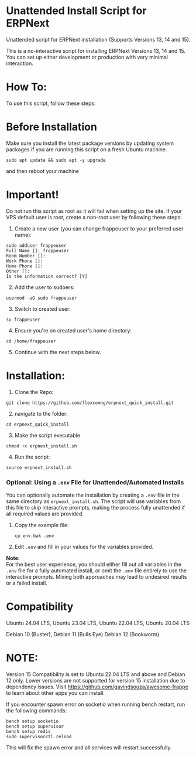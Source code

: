 # Unattended Install Script for ERPNext
Unattended script for ERPNext installation (Supports Versions 13, 14 and 15).

This is a no-interactive script for installing ERPNext Versions 13, 14 and 15. You can set up either development or production with very minimal interaction.

# How To:
To use this script, follow these steps:

# Before Installation

Make sure you install the latest package versions by updating system packages if you are running this script on a fresh Ubuntu machine.

```
sudo apt update && sudo apt -y upgrade
```
and then reboot your machine 

# Important!
Do not run this script as root as it will fail when setting up the site. If your VPS default user is root, create a non-root user by following these steps:

1. Create a new user (you can change frappeuser to your preferred user name):
```
sudo adduser frappeuser
Full Name []: frappeuser
Room Number []:
Work Phone []:
Home Phone []:
Other []:
Is the information correct? [Y]
```
2. Add the user to sudoers:
```
usermod -aG sudo frappeuser
```
3. Switch to created user:
```
su frappeuser
```
4. Ensure you're on created user's home directory:
```
cd /home/frappeuser
```
5. Continue with the next steps below.

# Installation:

1. Clone the Repo:
```
git clone https://github.com/flexcomng/erpnext_quick_install.git
```
2. navigate to the folder:
```
cd erpnext_quick_install
```
3. Make the script executable
```
chmod +x erpnext_install.sh
```
4. Run the script:
```
source erpnext_install.sh
```

### Optional: Using a `.env` File for Unattended/Automated Installs

You can optionally automate the installation by creating a `.env` file in the same directory as `erpnext_install.sh`. The script will use variables from this file to skip interactive prompts, making the process fully unattended if all required values are provided.

1. Copy the example file:
   ```
   cp env.bak .env
   ```
2. Edit `.env` and fill in your values for the variables provided.

**Note:**  
For the best user experience, you should either fill out all variables in the `.env` file for a fully automated install, or omit the `.env` file entirely to use the interactive prompts. Mixing both approaches may lead to undesired results or a failed install.

# Compatibility

Ubuntu 24.04 LTS,
Ubuntu 23.04 LTS,
Ubuntu 22.04 LTS,
Ubuntu 20.04 LTS

Debian 10 (Buster),
Debian 11 (Bulls Eye)
Debian 12 (Bookworm)

# NOTE:

Version 15 Compatibility is set to Ubuntu 22.04 LTS and above and Debian 12 only. Lower versions are not supported for version 15 installation due to dependency issues.
Visit https://github.com/gavindsouza/awesome-frappe to learn about other apps you can install.

If you encounter spawn error on socketio when running bench restart, run the following commands:

```
bench setup socketio
bench setup supervisor
bench setup redis
sudo supervisorctl reload
```
This will fix the spawn error and all services will restart successfully.
